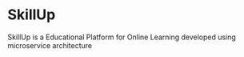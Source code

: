 # SkillUp
SkillUp is a Educational Platform for Online Learning developed using microservice architecture
